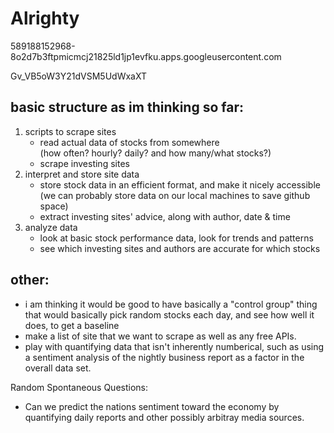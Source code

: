 Alrighty
========
589188152968-8o2d7b3ftpmicmcj21825ld1jp1evfku.apps.googleusercontent.com

Gv_VB5oW3Y21dVSM5UdWxaXT

## basic structure as im thinking so far:
1. scripts to scrape sites
    * read actual data of stocks from somewhere  
        (how often? hourly? daily? and how many/what stocks?)
    * scrape investing sites
2. interpret and store site data
    * store stock data in an efficient format, and make it nicely accessible  
        (we can probably store data on our local machines to save github space)
    * extract investing sites' advice, along with author, date & time
3. analyze data
    * look at basic stock performance data, look for trends and patterns
    * see which investing sites and authors are accurate for which stocks


## other:
* i am thinking it would be good to have basically a "control group" thing that would basically pick random stocks each day, and see how well it does, to get a baseline
* make a list of site that we want to scrape as well as any free APIs.
* play with quantifying data that isn't inherently numberical, such as using a sentiment analysis of the nightly business report as a factor in the overall data set.

Random Spontaneous Questions:
- Can we predict the nations sentiment toward the economy by quantifying daily reports and other possibly arbitray media sources. 
